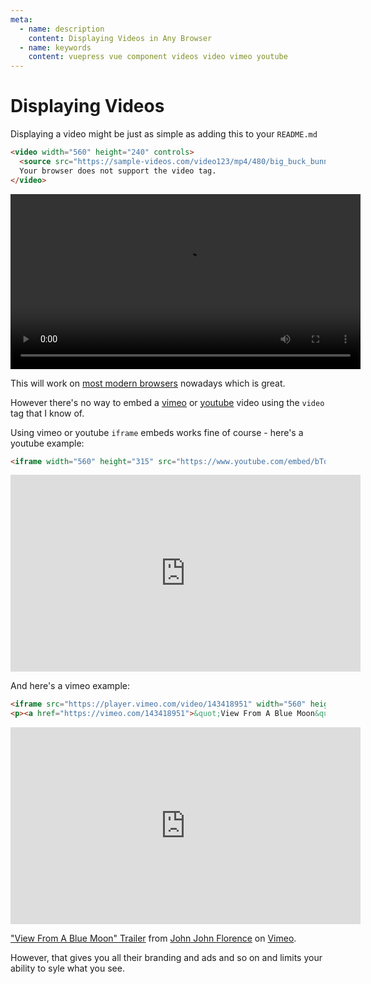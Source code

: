 ```yaml
---
meta:
  - name: description
    content: Displaying Videos in Any Browser
  - name: keywords
    content: vuepress vue component videos video vimeo youtube
---
```


# Displaying Videos

Displaying a video might be just as simple as adding this to your `README.md`

```html
<video width="560" height="240" controls>
  <source src="https://sample-videos.com/video123/mp4/480/big_buck_bunny_480p_1mb.mp4" type="video/mp4">
  Your browser does not support the video tag.
</video> 
```
<video width="560" controls>
  <source src="https://sample-videos.com/video123/mp4/480/big_buck_bunny_480p_1mb.mp4" type="video/mp4">
  Your browser does not support the video tag.
</video> 

This will work on [most modern browsers](https://en.wikipedia.org/wiki/HTML5_video) nowadays which is great.

However there's no way to embed a [vimeo](https://vimeo.com) or [youtube](https://www.youtube.com) video using the `video` tag that I know of.

Using vimeo or youtube `iframe` embeds works fine of course - here's a youtube example:

```html
<iframe width="560" height="315" src="https://www.youtube.com/embed/bTqVqk7FSmY" frameborder="0" allow="autoplay; encrypted-media" allowfullscreen></iframe>
```

<iframe width="560" height="315" src="https://www.youtube.com/embed/bTqVqk7FSmY" frameborder="0" allow="autoplay; encrypted-media" allowfullscreen></iframe>

And here's a vimeo example:

```html
<iframe src="https://player.vimeo.com/video/143418951" width="560" height="315" frameborder="0" webkitallowfullscreen mozallowfullscreen allowfullscreen></iframe>
<p><a href="https://vimeo.com/143418951">&quot;View From A Blue Moon&quot; Trailer</a> from <a href="https://vimeo.com/johnjohnflorence">John John Florence</a> on <a href="https://vimeo.com">Vimeo</a>.</p>
```

<iframe src="https://player.vimeo.com/video/143418951" width="560" height="315" frameborder="0" webkitallowfullscreen mozallowfullscreen allowfullscreen></iframe>
<p><a href="https://vimeo.com/143418951">&quot;View From A Blue Moon&quot; Trailer</a> from <a href="https://vimeo.com/johnjohnflorence">John John Florence</a> on <a href="https://vimeo.com">Vimeo</a>.</p>

However, that gives you all their branding and ads and so on and limits your ability to syle what you see.
